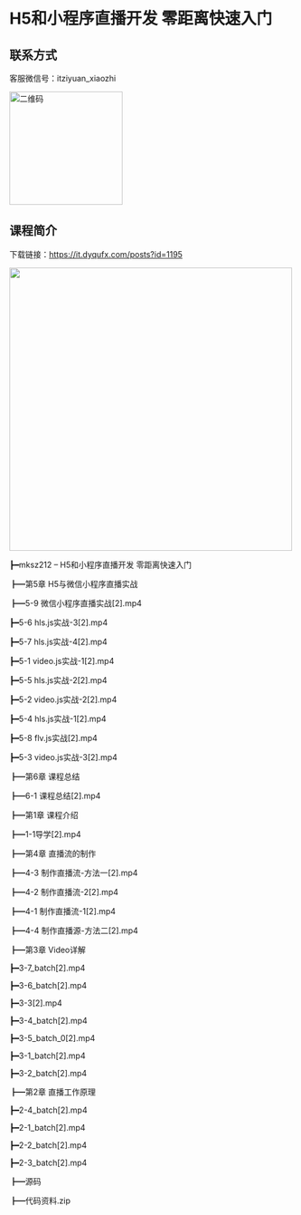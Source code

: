 # H5和小程序直播开发 零距离快速入门

## 联系方式

客服微信号：itziyuan_xiaozhi

<img src="https://ziyuanyun.oss-cn-guangzhou.aliyuncs.com/common/20240614073449/666b82192834a.jpg" width="200" height="200" alt="二维码">

## 课程简介

下载链接：https://it.dyqufx.com/posts?id=1195

<img src="https://ziyuanyun.oss-cn-guangzhou.aliyuncs.com/yun/20240515153635/66446603a2574.jpg" width="500" alt="">

  ┣━mksz212 &#8211; H5和小程序直播开发 零距离快速入门

 ┣━第5章 H5与微信小程序直播实战

 ┣━5-9 微信小程序直播实战[2].mp4

 ┣━5-6 hls.js实战-3[2].mp4

 ┣━5-7 hls.js实战-4[2].mp4

 ┣━5-1 video.js实战-1[2].mp4

 ┣━5-5 hls.js实战-2[2].mp4

 ┣━5-2 video.js实战-2[2].mp4

 ┣━5-4 hls.js实战-1[2].mp4

 ┣━5-8 flv.js实战[2].mp4

 ┣━5-3 video.js实战-3[2].mp4

 ┣━第6章 课程总结

 ┣━6-1 课程总结[2].mp4

 ┣━第1章 课程介绍

 ┣━1-1导学[2].mp4

 ┣━第4章 直播流的制作

 ┣━4-3 制作直播流-方法一[2].mp4

 ┣━4-2 制作直播流-2[2].mp4

 ┣━4-1 制作直播流-1[2].mp4

 ┣━4-4 制作直播源-方法二[2].mp4

 ┣━第3章 Video详解

 ┣━3-7_batch[2].mp4

 ┣━3-6_batch[2].mp4

 ┣━3-3[2].mp4

 ┣━3-4_batch[2].mp4

 ┣━3-5_batch_0[2].mp4

 ┣━3-1_batch[2].mp4

 ┣━3-2_batch[2].mp4

 ┣━第2章 直播工作原理

 ┣━2-4_batch[2].mp4

 ┣━2-1_batch[2].mp4

 ┣━2-2_batch[2].mp4

 ┣━2-3_batch[2].mp4

 ┣━源码

 ┣━代码资料.zip

  